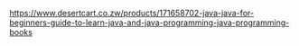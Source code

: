 https://www.desertcart.co.zw/products/171658702-java-java-for-beginners-guide-to-learn-java-and-java-programming-java-programming-books